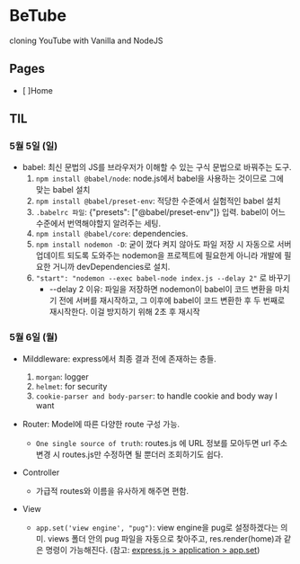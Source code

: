 # BeTube

cloning YouTube with Vanilla and NodeJS

## Pages

-   [ ]Home

## TIL

### 5월 5일 (일)

-   babel: 최신 문법의 JS를 브라우저가 이해할 수 있는 구식 문법으로 바꿔주는 도구.
    1. `npm install @babel/node`: node.js에서 babel을 사용하는 것이므로 그에 맞는 babel 설치
    2. `npm install @babel/preset-env`: 적당한 수준에서 실험적인 babel 설치
    3. `.babelrc 파일`: {"presets": ["@babel/preset-env"]} 입력. babel이 어느 수준에서 번역해야할지 알려주는 세팅.
    4. `npm install @babel/core`: dependencies.
    5. `npm install nodemon -D`: 굳이 껐다 켜지 않아도 파일 저장 시 자동으로 서버 업데이트 되도록 도와주는 nodemon을 프로젝트에 필요한게 아니라 개발에 필요한 거니까 devDependencies로 설치.
    6. `"start": "nodemon --exec babel-node index.js --delay 2"` 로 바꾸기
        - --delay 2 이유: 파일을 저장하면 nodemon이 babel이 코드 변환을 마치기 전에 서버를 재시작하고, 그 이후에 babel이 코드 변환한 후 두 번째로 재시작한다. 이걸 방지하기 위해 2초 후 재시작

### 5월 6일 (월)

-   Milddleware: express에서 최종 결과 전에 존재하는 층들.

    1. `morgan`: logger
    2. `helmet`: for security
    3. `cookie-parser and body-parser`: to handle cookie and body way I want

-   Router: Model에 따른 다양한 route 구성 가능.

    -   `One single source of truth`: routes.js 에 URL 정보를 모아두면 url 주소 변경 시 routes.js만 수정하면 될 뿐더러 조회하기도 쉽다.

-   Controller

    -   가급적 routes와 이름을 유사하게 해주면 편함.

-   View
    -   `app.set('view engine', "pug")`: view engine을 pug로 설정하겠다는 의미. views 폴더 안의 pug 파일을 자동으로 찾아주고, res.render(home)과 같은 명령이 가능해진다. (참고: [express.js > application > app.set](http://expressjs.com/en/api.html#app.set))
